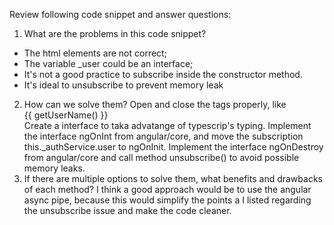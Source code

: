 Review following code snippet and answer questions:
1) What are the problems in this code snippet?
- The html elements are not correct;
- The variable _user could be an interface;
- It's not a good practice to subscribe inside the constructor method. 
- It's ideal to unsubscribe to prevent memory leak
2) How can we solve them?
Open and close the tags properly, like <div class="user-panel">{{ getUserName() }}</div>
Create a interface to taka advatange of typescrip's typing. 
Implement the interface ngOnInt from angular/core, and move the subscription this._authService.user to ngOnInit.
Implement the interface ngOnDestroy from angular/core and call method unsubscribe() to avoid possible memory leaks.
3) If there are multiple options to solve them, what benefits and drawbacks of each method?
I think a good approach would be to use the angular async pipe, because this would simplify the points a I listed regarding the unsubscribe issue and make the code cleaner.